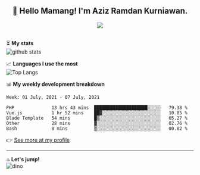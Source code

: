<h2 align="center">👋 Hello Mamang! I'm Aziz Ramdan Kurniawan.</h2>  
<p align="center">
  <img src="https://komarev.com/ghpvc/?username=azizramdan"> <br><br>
</p>
    
⏳ **My stats**  
![github stats](https://github-readme-stats.vercel.app/api?username=azizramdan&show_icons=true&count_private=true&title_color=000&hide_border=true&hide_title=true)  

📈 **Languages I use the most**  
![Top Langs](https://github-readme-stats.vercel.app/api/top-langs/?username=azizramdan&layout=compact&langs_count=6&hide=tsql&hide_border=true&hide_title=true&exclude_repo=Futsal-Go,Futsal-Go-Admin,Sistem-Informasi-Sensus-Harian-Rawat-Inap)  

📊 **My weekly development breakdown**
<!--START_SECTION:waka-->
```text
Week: 01 July, 2021 - 07 July, 2021

PHP              13 hrs 43 mins  ████████████████████░░░░░   79.38 % 
Vue.js           1 hr 52 mins    ██▓░░░░░░░░░░░░░░░░░░░░░░   10.85 % 
Blade Template   54 mins         █▒░░░░░░░░░░░░░░░░░░░░░░░   05.27 % 
Other            28 mins         ▓░░░░░░░░░░░░░░░░░░░░░░░░   02.76 % 
Bash             8 mins          ▒░░░░░░░░░░░░░░░░░░░░░░░░   00.82 % 
```
<!--END_SECTION:waka-->
👉 [See more at my profile](https://wakatime.com/@azizramdan)
***
🔝 **Let's jump!**  
![dino](https://raw.githubusercontent.com/azizramdan/azizramdan/master/dino.gif)  
